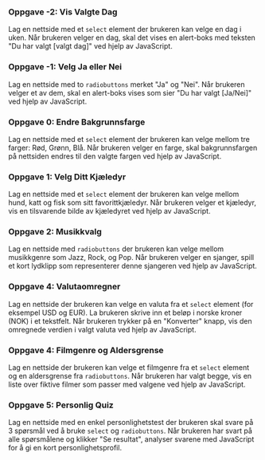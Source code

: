 ### Oppgave -2: Vis Valgte Dag
Lag en nettside med et `select` element der brukeren kan velge en dag i uken. 
Når brukeren velger en dag, skal det vises en alert-boks med teksten "Du har valgt [valgt dag]" ved hjelp av JavaScript.

### Oppgave -1: Velg Ja eller Nei
Lag en nettside med to `radiobuttons` merket "Ja" og "Nei". 
Når brukeren velger et av dem, skal en alert-boks vises som sier "Du har valgt [Ja/Nei]" ved hjelp av JavaScript.

### Oppgave 0: Endre Bakgrunnsfarge
Lag en nettside med et `select` element der brukeren kan velge mellom tre farger: Rød, Grønn, Blå. 
Når brukeren velger en farge, skal bakgrunnsfargen på nettsiden endres til den valgte fargen ved hjelp av JavaScript.

### Oppgave 1: Velg Ditt Kjæledyr
Lag en nettside med et `select` element der brukeren kan velge mellom hund, katt og fisk som sitt favorittkjæledyr. 
Når brukeren velger et kjæledyr, vis en tilsvarende bilde av kjæledyret ved hjelp av JavaScript.

### Oppgave 2: Musikkvalg
Lag en nettside med `radiobuttons` der brukeren kan velge mellom musikkgenre som Jazz, Rock, og Pop. 
Når brukeren velger en sjanger, spill et kort lydklipp som representerer denne sjangeren ved hjelp av JavaScript.

### Oppgave 4: Valutaomregner
Lag en nettside der brukeren kan velge en valuta fra et `select` element (for eksempel USD og EUR). 
La brukeren skrive inn et beløp i norske kroner (NOK) i et tekstfelt. Når brukeren trykker på en "Konverter" knapp, 
vis den omregnede verdien i valgt valuta ved hjelp av JavaScript.

### Oppgave 4: Filmgenre og Aldersgrense
Lag en nettside der brukeren kan velge et filmgenre fra et `select` element og en aldersgrense fra `radiobuttons`. 
Når brukeren har valgt begge, vis en liste over fiktive filmer som passer med valgene ved hjelp av JavaScript.

### Oppgave 5: Personlig Quiz
Lag en nettside med en enkel personlighetstest der brukeren skal svare på 3 spørsmål ved å bruke `select` og `radiobuttons`. 
Når brukeren har svart på alle spørsmålene og klikker "Se resultat", analyser svarene med JavaScript for å gi en kort personlighetsprofil.

